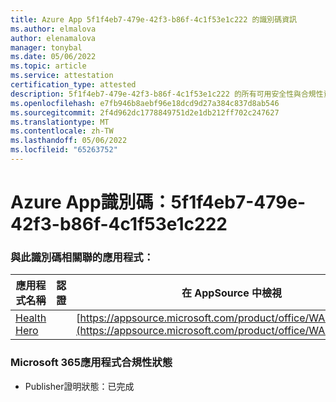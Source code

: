 ```yaml
---
title: Azure App 5f1f4eb7-479e-42f3-b86f-4c1f53e1c222 的識別碼資訊
ms.author: elmalova
author: elenamalova
manager: tonybal
ms.date: 05/06/2022
ms.topic: article
ms.service: attestation
certification_type: attested
description: 5f1f4eb7-479e-42f3-b86f-4c1f53e1c222 的所有可用安全性與合規性資訊。
ms.openlocfilehash: e7fb946b8aebf96e18dcd9d27a384c837d8ab546
ms.sourcegitcommit: 2f4d962dc1778849751d2e1db212ff702c247627
ms.translationtype: MT
ms.contentlocale: zh-TW
ms.lasthandoff: 05/06/2022
ms.locfileid: "65263752"
---
```

# <a name="azure-app-id-5f1f4eb7-479e-42f3-b86f-4c1f53e1c222"></a>Azure App識別碼：5f1f4eb7-479e-42f3-b86f-4c1f53e1c222


### <a name="apps-associated-with-this-id"></a>與此識別碼相關聯的應用程式：
| **應用程式名稱** | **認證** | **在 AppSource 中檢視** |
|--------------|---------------|-----------------------|
| [Health Hero](../forward/WA200001405.md) |  | [https://appsource.microsoft.com/product/office/WA200001405](https://appsource.microsoft.com/product/office/WA200001405) |

### <a name="microsoft-365-app-compliance-status"></a>Microsoft 365應用程式合規性狀態
- Publisher證明狀態：已完成

